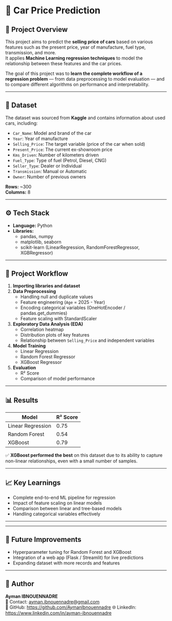 # 🚗 Car Price Prediction

## 📘 Project Overview
This project aims to predict the **selling price of cars** based on various features such as the present price, year of manufacture, fuel type, transmission, and more.  
It applies **Machine Learning regression techniques** to model the relationship between these features and the car prices.

The goal of this project was to **learn the complete workflow of a regression problem** — from data preprocessing to model evaluation — and to compare different algorithms on performance and interpretability.

---

## 🧩 Dataset
The dataset was sourced from **Kaggle** and contains information about used cars, including:

- `Car_Name`: Model and brand of the car  
- `Year`: Year of manufacture  
- `Selling_Price`: The target variable (price of the car when sold)  
- `Present_Price`: The current ex-showroom price  
- `Kms_Driven`: Number of kilometers driven  
- `Fuel_Type`: Type of fuel (Petrol, Diesel, CNG)  
- `Seller_Type`: Dealer or Individual  
- `Transmission`: Manual or Automatic  
- `Owner`: Number of previous owners  

**Rows:** ~300  
**Columns:** 8  

---

## ⚙️ Tech Stack
- **Language:** Python  
- **Libraries:**  
  - pandas, numpy  
  - matplotlib, seaborn  
  - scikit-learn (LinearRegression, RandomForestRegressor, XGBRegressor)  

---

## 🧠 Project Workflow
1. **Importing libraries and dataset**  
2. **Data Preprocessing**
   - Handling null and duplicate values  
   - Feature engineering (`Age` = 2025 - Year)  
   - Encoding categorical variables (OneHotEncoder / pandas.get_dummies)  
   - Feature scaling with StandardScaler  
3. **Exploratory Data Analysis (EDA)**
   - Correlation heatmap  
   - Distribution plots of key features  
   - Relationship between `Selling_Price` and independent variables  
4. **Model Training**
   - Linear Regression  
   - Random Forest Regressor  
   - XGBoost Regressor  
5. **Evaluation**
   - R² Score  
   - Comparison of model performance  

---

## 📊 Results
| Model | R² Score |
|-------|-----------|
| Linear Regression | 0.75 |
| Random Forest | 0.54 |
| XGBoost | 0.79 |

✅ **XGBoost performed the best** on this dataset due to its ability to capture non-linear relationships, even with a small number of samples.

---

## 📈 Key Learnings
- Complete end-to-end ML pipeline for regression  
- Impact of feature scaling on linear models  
- Comparison between linear and tree-based models  
- Handling categorical variables effectively  

---


---

## 🚀 Future Improvements
- Hyperparameter tuning for Random Forest and XGBoost  
- Integration of a web app (Flask / Streamlit) for live predictions  
- Expanding dataset with more records and features  

---

## 👤 Author
**Ayman IBNOUENNADRE**  
📧 Contact: ayman.ibnouennadre@gmail.com  
💼 GitHub: https://github.com/AymanIbnouennadre 
🌐 LinkedIn: https://www.linkedin.com/in/ayman-ibnouennadre


